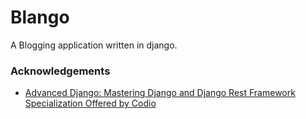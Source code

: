 # Blango
A Blogging application written in django.


### Acknowledgements
- [Advanced Django: Mastering Django and Django Rest Framework Specialization Offered by Codio](https://www.coursera.org/specializations/codio-advanced-django-and-django-rest-framework)
